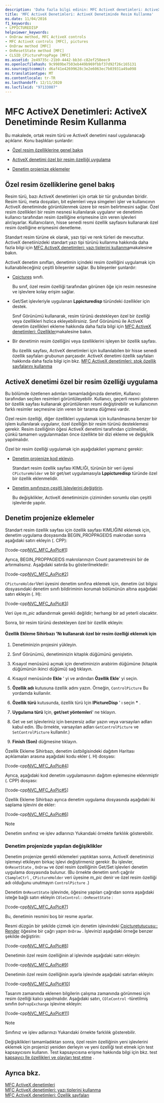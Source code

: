 ```yaml
---
description: 'Daha fazla bilgi edinin: MFC ActiveX denetimleri: ActiveX denetiminde resim kullanma'
title: 'MFC ActiveX Denetimleri: ActiveX Denetiminde Resim Kullanma'
ms.date: 11/04/2016
f1_keywords:
- LPPICTUREDISP
helpviewer_keywords:
- OnDraw method, MFC ActiveX controls
- MFC ActiveX controls [MFC], pictures
- OnDraw method [MFC]
- OnResetState method [MFC]
- CLSID_CPicturePropPage [MFC]
ms.assetid: 2e49735c-21b9-4442-bb3d-c82ef258eec9
ms.openlocfilehash: 9c9989be7503eb449b969fbbf37d92f26c165131
ms.sourcegitcommit: d6af41e42699628c3e2e6063ec7b03931a49a098
ms.translationtype: MT
ms.contentlocale: tr-TR
ms.lasthandoff: 12/11/2020
ms.locfileid: "97133087"
---
```

# <a name="mfc-activex-controls-using-pictures-in-an-activex-control"></a>MFC ActiveX Denetimleri: ActiveX Denetiminde Resim Kullanma

Bu makalede, ortak resim türü ve ActiveX denetimi nasıl uygulanacağı açıklanır. Konu başlıkları şunlardır:

- [Özel resim özelliklerine genel bakış](#_core_overview_of_custom_picture_properties)

- [ActiveX denetimi özel bir resim özelliği uygulama](#_core_implementing_a_custom_picture_property_in_your_activex_control)

- [Denetim projenize eklemeler](#_core_additions_to_your_control_project)

## <a name="overview-of-custom-picture-properties"></a><a name="_core_overview_of_custom_picture_properties"></a> Özel resim özelliklerine genel bakış

Resim türü, bazı ActiveX denetimleri için ortak bir tür grubundan biridir. Resim türü, meta dosyaları, bit eşlemleri veya simgeleri işler ve kullanıcının ActiveX denetiminde görüntülenmek üzere bir resim belirtmesini sağlar. Özel resim özellikleri bir resim nesnesi kullanılarak uygulanır ve denetimin kullanıcı tarafından resim özelliğine erişmesine izin veren işlevleri alır/ayarlar. Kullanıcıların, hisse senedi resmi özellik sayfasını kullanarak özel resim özelliğine erişmesini denetleme.

Standart resim türüne ek olarak, yazı tipi ve renk türleri de mevcuttur. ActiveX denetiinizdeki standart yazı tipi türünü kullanma hakkında daha fazla bilgi için [MFC ActiveX denetimleri: yazı tiplerini kullanma](mfc-activex-controls-using-fonts.md)makalesine bakın.

ActiveX denetim sınıfları, denetimin içindeki resim özelliğini uygulamak için kullanabileceğiniz çeşitli bileşenler sağlar. Bu bileşenler şunlardır:

- [Cpictureş](reference/cpictureholder-class.md) sınıfı.

   Bu sınıf, özel resim özelliği tarafından görünen öğe için resim nesnesine ve işlevlere kolay erişim sağlar.

- Get/Set işlevleriyle uygulanan **Lppicturedisp** türündeki özellikler için destek.

   Sınıf Görünümü kullanarak, resim türünü destekleyen özel bir özelliği veya özellikleri hızlıca ekleyebilirsiniz. Sınıf Görünümü ile ActiveX denetim özellikleri ekleme hakkında daha fazla bilgi için [MFC ActiveX denetimleri: Özellikler](mfc-activex-controls-properties.md)makalesine bakın.

- Bir denetimin resim özelliğini veya özelliklerini işleyen bir özellik sayfası.

   Bu özellik sayfası, ActiveX denetimleri için kullanılabilen bir hisse senedi özellik sayfaları grubunun parçasıdır. ActiveX denetimi özellik sayfaları hakkında daha fazla bilgi için bkz. [MFC ActiveX denetimleri: stok özellik sayfalarını kullanma](mfc-activex-controls-using-stock-property-pages.md)

## <a name="implementing-a-custom-picture-property-in-your-activex-control"></a><a name="_core_implementing_a_custom_picture_property_in_your_activex_control"></a> ActiveX denetimi özel bir resim özelliği uygulama

Bu bölümde özetlenen adımları tamamladığınızda denetim, Kullanıcı tarafından seçilen resimleri görüntüleyebilir. Kullanıcı, geçerli resmi gösteren bir özellik sayfası kullanarak görüntülenen resmi değiştirebilir ve kullanıcının farklı resimler seçmesine izin veren bir tarama düğmesi vardır.

Özel resim özelliği, diğer özellikleri uygulamak için kullanılmasına benzer bir işlem kullanılarak uygulanır, özel özelliğin bir resim türünü desteklemesi gerekir. Resim özelliğinin öğesi ActiveX denetimi tarafından çizilmelidir, çünkü tamamen uygulanmadan önce özellikte bir dizi ekleme ve değişiklik yapılmalıdır.

Özel bir resim özelliği uygulamak için aşağıdakileri yapmanız gerekir:

- [Denetim projenize kod ekleyin](#_core_additions_to_your_control_project).

   Standart resim özellik sayfası KIMLIĞI, türünün bir veri üyesi `CPictureHolder` ve bir get/set uygulamasıyla **Lppicturedisp** türünde özel bir özellik eklenmelidir.

- [Denetim sınıfınızın çeşitli Işlevlerini değiştirin](#_core_modifications_to_your_control_project).

   Bu değişiklikler, ActiveX denetiminizin çiziminden sorumlu olan çeşitli işlevlerde yapılır.

## <a name="additions-to-your-control-project"></a><a name="_core_additions_to_your_control_project"></a> Denetim projenize eklemeler

Standart resim özellik sayfası için özellik sayfası KIMLIĞINI eklemek için, denetim uygulama dosyasında BEGIN_PROPPAGEIDS makrodan sonra aşağıdaki satırı ekleyin (. CPP):

[!code-cpp[NVC_MFC_AxPic#1](codesnippet/cpp/mfc-activex-controls-using-pictures-in-an-activex-control_1.cpp)]

Ayrıca, BEGIN_PROPPAGEIDS makrolarınızın Count parametresini bir de artırmalısınız. Aşağıdaki satırda bu gösterilmektedir:

[!code-cpp[NVC_MFC_AxPic#2](codesnippet/cpp/mfc-activex-controls-using-pictures-in-an-activex-control_2.cpp)]

`CPictureHolder`Veri üyesini denetim sınıfına eklemek için, denetim üst bilgisi dosyasındaki denetim sınıfı bildiriminin korumalı bölümünün altına aşağıdaki satırı ekleyin (. H):

[!code-cpp[NVC_MFC_AxPic#3](codesnippet/cpp/mfc-activex-controls-using-pictures-in-an-activex-control_3.h)]

Veri üye *m_pic* adlandırmak gerekli değildir; herhangi bir ad yeterli olacaktır.

Sonra, bir resim türünü destekleyen özel bir özellik ekleyin:

#### <a name="to-add-a-custom-picture-property-using-the-add-property-wizard"></a>Özellik Ekleme Sihirbazı 'Nı kullanarak özel bir resim özelliği eklemek için

1. Denetiminizin projesini yükleyin.

1. Sınıf Görünümü, denetiminizin kitaplık düğümünü genişletin.

1. Kısayol menüsünü açmak için denetiminizin arabirim düğümüne (kitaplık düğümünün ikinci düğümü) sağ tıklayın.

1. Kısayol menüsünde **Ekle** ' yi ve ardından **Özellik Ekle**' yi seçin.

1. **Özellik adı** kutusuna özellik adını yazın. Örneğin, `ControlPicture` Bu yordamda kullanılır.

1. **Özellik türü** kutusunda, özellik türü Için **IPictureDisp** ' ı seçin <strong>\*</strong> .

1. **Uygulama türü** Için, **get/set yöntemleri**' ne tıklayın.

1. Get ve set işlevleriniz için benzersiz adlar yazın veya varsayılan adları kabul edin. (Bu örnekte, varsayılan adları `GetControlPicture` ve `SetControlPicture` kullanılır.)

1. **Finish (Son)** düğmesine tıklayın.

Özellik Ekleme Sihirbazı, denetim üstbilgisindeki dağıtım Haritası açıklamaları arasına aşağıdaki kodu ekler (. H) dosyası:

[!code-cpp[NVC_MFC_AxPic#4](codesnippet/cpp/mfc-activex-controls-using-pictures-in-an-activex-control_4.h)]

Ayrıca, aşağıdaki kod denetim uygulamasının dağıtım eşlemesine eklenmiştir (. CPP) dosyası:

[!code-cpp[NVC_MFC_AxPic#5](codesnippet/cpp/mfc-activex-controls-using-pictures-in-an-activex-control_5.cpp)]

Özellik Ekleme Sihirbazı ayrıca denetim uygulama dosyasında aşağıdaki iki saplama işlevini de ekler:

[!code-cpp[NVC_MFC_AxPic#6](codesnippet/cpp/mfc-activex-controls-using-pictures-in-an-activex-control_6.cpp)]

> [!NOTE]
> Denetim sınıfınız ve işlev adlarınızı Yukarıdaki örnekte farklılık gösterebilir.

### <a name="modifications-to-your-control-project"></a><a name="_core_modifications_to_your_control_project"></a> Denetim projenizde yapılan değişiklikler

Denetim projenize gerekli eklemeleri yaptıktan sonra, ActiveX denetiminizi işlemeyi etkileyen birkaç işlevi değiştirmeniz gerekir. Bu işlevler, `OnResetState` , `OnDraw` ve özel resim özelliğinin Get/Set işlevleri denetim uygulama dosyasında bulunur. (Bu örnekte denetim sınıfı çağrılır `CSampleCtrl` , `CPictureHolder` veri üyesine *m_pic* denir ve özel resim özelliği adı olduğunu unutmayın `ControlPicture` .)

Denetim `OnResetState` işlevinde, öğesine yapılan çağrıdan sonra aşağıdaki isteğe bağlı satırı ekleyin `COleControl::OnResetState` :

[!code-cpp[NVC_MFC_AxPic#7](codesnippet/cpp/mfc-activex-controls-using-pictures-in-an-activex-control_7.cpp)]

Bu, denetimin resmini boş bir resme ayarlar.

Resmi düzgün bir şekilde çizmek için denetim işlevindeki [Cpicturetutucusu:: Render](reference/cpictureholder-class.md#render) öğesine bir çağrı yapın `OnDraw` . İşlevinizi aşağıdaki örneğe benzer şekilde değiştirin:

[!code-cpp[NVC_MFC_AxPic#8](codesnippet/cpp/mfc-activex-controls-using-pictures-in-an-activex-control_8.cpp)]

Denetimin özel resim özelliğinin al işlevinde aşağıdaki satırı ekleyin:

[!code-cpp[NVC_MFC_AxPic#9](codesnippet/cpp/mfc-activex-controls-using-pictures-in-an-activex-control_9.cpp)]

Denetimin özel resim özelliğinin ayarla işlevinde aşağıdaki satırları ekleyin:

[!code-cpp[NVC_MFC_AxPic#10](codesnippet/cpp/mfc-activex-controls-using-pictures-in-an-activex-control_10.cpp)]

Tasarım zamanında eklenen bilgilerin çalışma zamanında görünmesi için resim özelliği kalıcı yapılmalıdır. Aşağıdaki satırı, `COleControl` -türetilmiş sınıfın `DoPropExchange` işlevine ekleyin:

[!code-cpp[NVC_MFC_AxPic#11](codesnippet/cpp/mfc-activex-controls-using-pictures-in-an-activex-control_11.cpp)]

> [!NOTE]
> Sınıfınız ve işlev adlarınızı Yukarıdaki örnekte farklılık gösterebilir.

Değişiklikleri tamamladıktan sonra, özel resim özelliğinin yeni işlevlerini eklemek için projenizi yeniden derleyin ve yeni özelliği test etmek için test kapsayıcısını kullanın. Test kapsayıcısına erişme hakkında bilgi için bkz. test [kapsayıcı Ile özellikleri ve olayları test etme](testing-properties-and-events-with-test-container.md) .

## <a name="see-also"></a>Ayrıca bkz.

[MFC ActiveX denetimleri](mfc-activex-controls.md)<br/>
[MFC ActiveX denetimleri: yazı tiplerini kullanma](mfc-activex-controls-using-fonts.md)<br/>
[MFC ActiveX denetimleri: Özellik sayfaları](mfc-activex-controls-property-pages.md)
